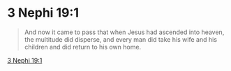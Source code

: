 # 3 Nephi 19:1

> And now it came to pass that when Jesus had ascended into heaven, the multitude did disperse, and every man did take his wife and his children and did return to his own home.

[3 Nephi 19:1](https://www.churchofjesuschrist.org/study/scriptures/bofm/3-ne/19?lang=eng&id=p1#p1)


